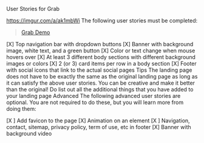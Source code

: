 User Stories for Grab 

https://imgur.com/a/ak1mbWi
The following user stories must be completed:

<blockquote class="imgur-embed-pub" lang="en" data-id="a/ak1mbWi"><a href="//imgur.com/ak1mbWi">Grab Demo</a></blockquote><script async src="//s.imgur.com/min/embed.js" charset="utf-8"></script>

[X] Top navigation bar with dropdown buttons
[X] Banner with background image, white text, and a green button
[X] Color or text change when mouse hovers over
[X] At least 3 different body sections with different background images or colors
[X] 2 (or 3) card items per row in a body section
[X] Footer with social icons that link to the actual social pages
Tips
The landing page does not have to be exactly the same as the original landing page as long as it can satisfy the above user stories. You can be creative and make it better than the original!
Do list out all the additional things that you have added to your landing page
Advanced
The following advanced user stories are optional. You are not required to do these, but you will learn more from doing them:

[X ] Add favicon to the page
[X] Animation on an element
[X ] Navigation, contact, sitemap, privacy policy, term of use, etc in footer
[X] Banner with background video
